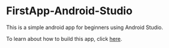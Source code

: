 # FirstApp-Android-Studio
This is a simple android app for beginners using Android Studio.

To learn about how to build this app, click [here](https://youtu.be/4U8_RyI2j1I). 
